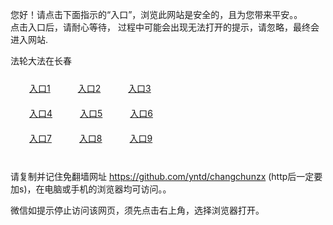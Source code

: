 您好！请点击下面指示的“入口”，浏览此网站是安全的，且为您带来平安。。 <br/>
点击入口后，请耐心等待， 过程中可能会出现无法打开的提示，请忽略，最终会进入网站. </br>

法轮大法在长春<br/>
<div style="padding:10px"><a style="margin:20px" target="_blank" href="https://d13jl1kgijp94q.cloudfront.net/2Qpsp?piwsqygh" id="ccLink1" rel="nofollow">入口1</a> <a target="_blank" style="margin:20px" href="https://di5uhr93g0n9e.cloudfront.net/2Qpsp?juplhb" id="ccLink2" rel="nofollow">入口2</a> <a style="margin:20px" target="_blank" href="https://d3u9fj62v8cg0n.cloudfront.net/2Qpsp?alksh" id="ccLink3" rel="nofollow">入口3</a></div>

<div style="padding:10px" ><a style="margin:20px" target="_blank" href="https://d13jl1kgijp94q.cloudfront.net/2Qpsp?piwsqygh" id="ccLink4" rel="nofollow">入口4</a> <a style="margin:20px" href="https://di5uhr93g0n9e.cloudfront.net/2Qpsp?juplhb" target="_blank" id="ccLink5" rel="nofollow">入口5</a> <a style="margin:20px" href="https://d3u9fj62v8cg0n.cloudfront.net/2Qpsp?alksh" target="_blank" id="ccLink6" rel="nofollow">入口6</a></div>

<div style="padding:10px"><a style="margin:20px" target="_blank" href="https://d13jl1kgijp94q.cloudfront.net/2Qpsp?piwsqygh" id="ccLink7" rel="nofollow">入口7</a> <a style="margin:20px" href="https://di5uhr93g0n9e.cloudfront.net/2Qpsp?juplhb" target="_blank" id="ccLink8" rel="nofollow">入口8</a> <a style="margin:20px" target="_blank" href="https://d3u9fj62v8cg0n.cloudfront.net/2Qpsp?alksh" id="ccLink9" rel="nofollow">入口9</a></div>

<br/>



请复制并记住免翻墙网址 https://github.com/yntd/changchunzx (http后一定要加s)，在电脑或手机的浏览器均可访问。。<br/>

微信如提示停止访问该网页，须先点击右上角，选择浏览器打开。
